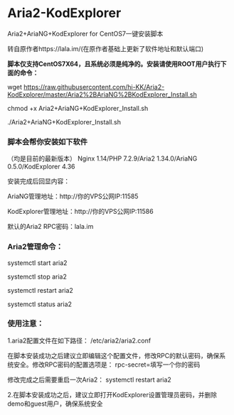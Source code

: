 # Aria2-KodExplorer

Aria2+AriaNG+KodExplorer for CentOS7一键安装脚本

转自原作者https://lala.im/(在原作者基础上更新了软件地址和默认端口)

**脚本仅支持CentOS7X64，且系统必须是纯净的。安装请使用ROOT用户执行下面的命令：**

wget https://raw.githubusercontent.com/hi-KK/Aria2-KodExplorer/master/Aria2%2BAriaNG%2BKodExplorer_Install.sh

chmod +x Aria2+AriaNG+KodExplorer_Install.sh

./Aria2+AriaNG+KodExplorer_Install.sh

### 脚本会帮你安装如下软件
（均是目前的最新版本）
Nginx 1.14/PHP 7.2.9/Aria2 1.34.0/AriaNG 0.5.0/KodExplorer 4.36

安装完成后回显内容：

AriaNG管理地址：http://你的VPS公网IP:11585

KodExplorer管理地址：http://你的VPS公网IP:11586

默认的Aria2 RPC密码：lala.im

### Aria2管理命令：

systemctl start aria2

systemctl stop aria2

systemctl restart aria2

systemctl status aria2

### 使用注意：

1.aria2配置文件在如下路径：
/etc/aria2/aria2.conf

在脚本安装成功之后建议立即编辑这个配置文件，修改RPC的默认密码，确保系统安全。修改RPC密码的配置选项是：
rpc-secret=填写一个你的密码

修改完成之后需要重启一次Aria2：
systemctl restart aria2

2.在脚本安装成功之后，建议立即打开KodExplorer设置管理员密码，并删除demo和guest用户，确保系统安全

